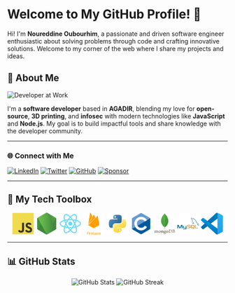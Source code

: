# Welcome to My GitHub Profile! 👋

Hi! I'm **Noureddine Oubourhim**, a passionate and driven software engineer enthusiastic about solving problems through code and crafting innovative solutions. Welcome to my corner of the web where I share my projects and ideas.

## 🌟 About Me

![Developer at Work]([gifsoon](https://user-images.githubusercontent.com/74038190/221352989-518609ab-b4d1-459e-929f-a08cd2bd9b3c.gif)) <!-- Consider adding a meaningful, polished GIF or image. -->

I'm a **software developer** based in **AGADIR**, blending my love for **open-source**, **3D printing**, and **infosec** with modern technologies like **JavaScript** and **Node.js**. My goal is to build impactful tools and share knowledge with the developer community.

---

### 🌐 Connect with Me

[![LinkedIn](https://img.shields.io/badge/LinkedIn-Connect-blue?style=for-the-badge&logo=linkedin)](https://www.linkedin.com/in/noureddine-oubourhim-8ba049221/)
[![Twitter](https://img.shields.io/twitter/follow/sudo_overflow?color=0E7FC0&logo=twitter&style=for-the-badge&label=Follow%20on%20Twitter)](https://x.com/Nordin_pixly)
[![GitHub](https://img.shields.io/github/followers/NORTH89?logo=GitHub&style=for-the-badge&label=Follow%20on%20GitHub)](https://github.com/NORTH89)
[![Sponsor](https://img.shields.io/github/sponsors/NORTH89?color=BF4B8A&logo=githubsponsors&style=for-the-badge&label=Support%20Me)](https://github.com/sponsors/NORTH89)

---

## 🧮 My Tech Toolbox

<p align="center"> <img src="https://raw.githubusercontent.com/devicons/devicon/master/icons/javascript/javascript-original.svg" alt="JavaScript" width="50" height="50"/> <img src="https://raw.githubusercontent.com/devicons/devicon/master/icons/nodejs/nodejs-original.svg" alt="NodeJS" width="50" height="50"/> <img src="https://raw.githubusercontent.com/devicons/devicon/master/icons/react/react-original.svg" alt="ReactJS" width="50" height="50"/> <img <img src="https://raw.githubusercontent.com/devicons/devicon/master/icons/firebase/firebase-plain-wordmark.svg" alt="Firebase" width="50" height="50"/> <img src="https://raw.githubusercontent.com/devicons/devicon/master/icons/python/python-original.svg" alt="Python" width="50" height="50"/> <img src="https://raw.githubusercontent.com/devicons/devicon/master/icons/c/c-original.svg" alt="C" width="50" height="50"/> <img src="https://raw.githubusercontent.com/devicons/devicon/master/icons/mongodb/mongodb-original-wordmark.svg" alt="MongoDB" width="50" height="50"/> <img src="https://raw.githubusercontent.com/devicons/devicon/master/icons/mysql/mysql-original-wordmark.svg" alt="MySQL" width="50" height="50"/> <img src="https://raw.githubusercontent.com/devicons/devicon/master/icons/vscode/vscode-original.svg"  src="https://raw.githubusercontent.com/devicons/devicon/master/icons/css3/css3-original.svg" alt="CSS3" width="50" height="50"/> </p>


---

## 📊 GitHub Stats

<p align="center">
  <img src="https://github-readme-stats.vercel.app/api?username=NORTH89&hide=contribs,prs&show_icons=true&bg_color=0d1116&title_color=ce09ec&text_color=a4aacb&icon_color=007ec6" alt="GitHub Stats"/>
  <img src="https://github-readme-streak-stats.herokuapp.com/?user=NORTH89&theme=dark&count_private=true&bg_color=0d1116&title_color=ce09ec&text_color=a4aacb&icon_color=007ec6" alt="GitHub Streak"/>
</p>
